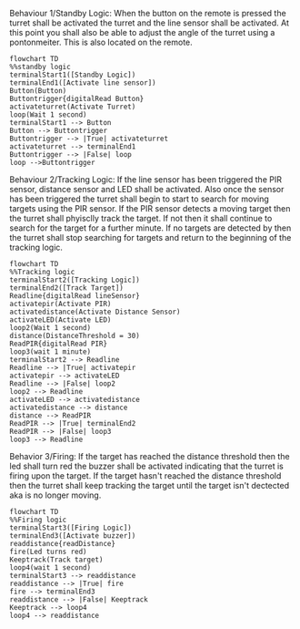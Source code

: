  Behaviour 1/Standby Logic: When the button on the remote is pressed the turret shall be activated the turret and the line sensor shall be activated. At this point you shall also be able to adjust the angle of the turret using a pontonmeiter. This is also located on the remote. 

 ```mermaid
 flowchart TD
 %%standby logic
terminalStart1([Standby Logic])
 terminalEnd1([Activate line sensor])
 Button(Button)
Buttontrigger{digitalRead Button}
activateturret(Activate Turret)
loop(Wait 1 second)
terminalStart1 --> Button
Button --> Buttontrigger
Buttontrigger --> |True| activateturret
activateturret --> terminalEnd1
Buttontrigger --> |False| loop
loop -->Buttontrigger
```
Behaviour 2/Tracking Logic: If the line sensor has been triggered the PIR sensor, distance sensor and LED shall be activated. Also once the sensor has been triggered the turret shall begin to start to search for moving targets using the PIR sensor. If the PIR sensor detects a moving target then the turret shall phyisclly track the target. If not then it shall continue to search for the target for a further minute. If no targets are detected by then the turret shall stop searching for targets and return to the beginning of the tracking logic. 
```mermaid
flowchart TD
%%Tracking logic
terminalStart2([Tracking Logic])
terminalEnd2([Track Target])
Readline{digitalRead lineSensor}
activatepir(Activate PIR)
activatedistance(Activate Distance Sensor)
activateLED(Activate LED)
loop2(Wait 1 second)
distance(DistanceThreshold = 30)
ReadPIR{digitalRead PIR}
loop3(wait 1 minute)
terminalStart2 --> Readline
Readline --> |True| activatepir
activatepir --> activateLED
Readline --> |False| loop2
loop2 --> Readline
activateLED --> activatedistance
activatedistance --> distance
distance --> ReadPIR
ReadPIR --> |True| terminalEnd2
ReadPIR --> |False| loop3
loop3 --> Readline
```
Behavior 3/Firing: If the target has reached the distance threshold then the led shall turn red the buzzer shall be activated indicating that the turret is firing upon the target. If the target hasn't reached the distance threshold then the turret shall keep tracking the target until the target isn't dectected aka is no longer moving.
```mermaid
flowchart TD
%%Firing logic
terminalStart3([Firing Logic])
terminalEnd3([Activate buzzer])
readdistance{readDistance}
fire(Led turns red)
Keeptrack(Track target)
loop4(wait 1 second)
terminalStart3 --> readdistance
readdistance --> |True| fire
fire --> terminalEnd3
readdistance --> |False| Keeptrack
Keeptrack --> loop4 
loop4 --> readdistance
```